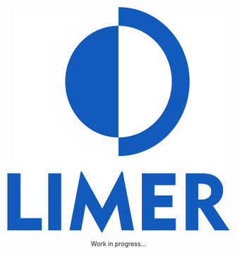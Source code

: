 
<div align="center">
  <p>
    <img width="512" height="512" alt="Limer Logo." src="https://raw.githubusercontent.com/Limer-Software/.github/main/profile/Limer.png">
  </p>

  Work in progress...
</div>

